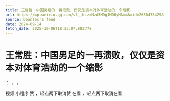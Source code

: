 ```yaml
---
title: 王常胜：中国男足的一再溃败，仅仅是资本对体育浩劫的一个缩影
url: https://mp.weixin.qq.com/s?__biz=MzA5MDg1MDUyMA==&mid=2650473429&idx=6&sn=431794078baa0940dd782286f032afcb
source: Doonsec's feed
date: 2024-09-14
fetch_date: 2025-10-06T18:23:07.883778
---
```


# 王常胜：中国男足的一再溃败，仅仅是资本对体育浩劫的一个缩影

：
，
。

视频
小程序
赞
，轻点两下取消赞
在看
，轻点两下取消在看